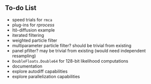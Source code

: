 ## To-do List

- speed trials for `rmca`
- plug-ins for *rprocess*
- It&ocirc;-diffusion example
- iterated filtering
- weighted particle filter
- multiparameter particle filter? should be trivial from existing
- panel pfilter? may be trivial from existing (would need independent resampling)
- `DoubleFloats.Double64` for 128-bit likelihood computations
- documentation
- explore autodiff capabilities
- explore parallelization capabilities
